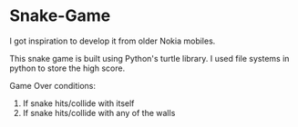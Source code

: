 # Snake-Game
I got inspiration to develop it from older Nokia mobiles. 

This snake game is built using Python's turtle library.
I used file systems in python to store the high score.

Game Over conditions:
1. If snake hits/collide with itself
2. If snake hits/collide with any of the walls
